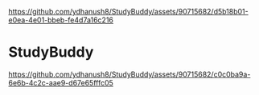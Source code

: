 
https://github.com/ydhanush8/StudyBuddy/assets/90715682/d5b18b01-e0ea-4e01-bbeb-fe4d7a16c216
# StudyBuddy

https://github.com/ydhanush8/StudyBuddy/assets/90715682/c0c0ba9a-6e6b-4c2c-aae9-d67e65fffc05


